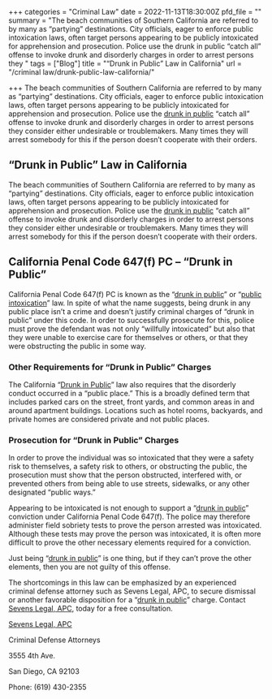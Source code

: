 +++
categories = "Criminal Law"
date = 2022-11-13T18:30:00Z
pfd_file = ""
summary = "The beach communities of Southern California are referred to by many as “partying” destinations. City officials, eager to enforce public intoxication laws, often target persons appearing to be publicly intoxicated for apprehension and prosecution. Police use the drunk in public “catch all” offense to invoke drunk and disorderly charges in order to arrest persons they "
tags = ["Blog"]
title = "“Drunk in Public” Law in California"
url = "/criminal law/drunk-public-law-california/"

+++
The beach communities of Southern California are referred to by many as “partying” destinations. City officials, eager to enforce public intoxication laws, often target persons appearing to be publicly intoxicated for apprehension and prosecution. Police use the [drunk in public](https://www.sevenslegal.com/san-diego-dui-defense-lawyer/ "San Diego DUI Defense Lawyer") “catch all” offense to invoke drunk and disorderly charges in order to arrest persons they consider either undesirable or troublemakers. Many times they will arrest somebody for this if the person doesn’t cooperate with their orders.

## “Drunk in Public” Law in California

The beach communities of Southern California are referred to by many as “partying” destinations. City officials, eager to enforce public intoxication laws, often target persons appearing to be publicly intoxicated for apprehension and prosecution. Police use the [drunk in public](https://www.sevenslegal.com/san-diego-dui-defense-lawyer/ "San Diego DUI Defense Lawyer") “catch all” offense to invoke drunk and disorderly charges in order to arrest persons they consider either undesirable or troublemakers. Many times they will arrest somebody for this if the person doesn’t cooperate with their orders.

## California Penal Code 647(f) PC – “Drunk in Public”

California Penal Code 647(f) PC is known as the “[drunk in public](https://www.sevenslegal.com/san-diego-dui-defense-lawyer/ "San Diego DUI Defense Lawyer")” or “[public intoxication](https://www.sevenslegal.com/san-diego-dui-defense-lawyer/ "San Diego DUI Defense Lawyer")” law. In spite of what the name suggests, being drunk in any public place isn’t a crime and doesn’t justify criminal charges of “drunk in public” under this code. In order to successfully prosecute for this, police must prove the defendant was not only “willfully intoxicated” but also that they were unable to exercise care for themselves or others, or that they were obstructing the public in some way.

### Other Requirements for “Drunk in Public” Charges

The California “[Drunk in Public](https://www.sevenslegal.com/san-diego-dui-defense-lawyer/ "San Diego DUI Defense Lawyer")” law also requires that the disorderly conduct occurred in a “public place.” This is a broadly defined term that includes parked cars on the street, front yards, and common areas in and around apartment buildings. Locations such as hotel rooms, backyards, and private homes are considered private and not public places.

### Prosecution for “Drunk in Public” Charges

In order to prove the individual was so intoxicated that they were a safety risk to themselves, a safety risk to others, or obstructing the public, the prosecution must show that the person obstructed, interfered with, or prevented others from being able to use streets, sidewalks, or any other designated “public ways.”

Appearing to be intoxicated is not enough to support a “[drunk in public](https://www.sevenslegal.com/san-diego-dui-defense-lawyer/ "San Diego DUI Defense Lawyer")” conviction under California Penal Code 647(f). The police may therefore administer field sobriety tests to prove the person arrested was intoxicated. Although these tests may prove the person was intoxicated, it is often more difficult to prove the other necessary elements required for a conviction.

Just being “[drunk in public](https://www.sevenslegal.com/san-diego-dui-defense-lawyer/ "San Diego DUI Defense Lawyer")” is one thing, but if they can’t prove the other elements, then you are not guilty of this offense.

The shortcomings in this law can be emphasized by an experienced criminal defense attorney such as Sevens Legal, APC, to secure dismissal or another favorable disposition for a “[drunk in public](https://www.sevenslegal.com/san-diego-dui-defense-lawyer/ "San Diego DUI Defense Lawyer")” charge. Contact [Sevens Legal, APC](https://www.sevenslegal.com/ "Sevens Legal, APC"), today for a free consultation.

[Sevens Legal, APC](https://www.sevenslegal.com/ "Sevens Legal, APC")

Criminal Defense Attorneys

3555 4th Ave.

San Diego, CA 92103

Phone: (619) 430-2355